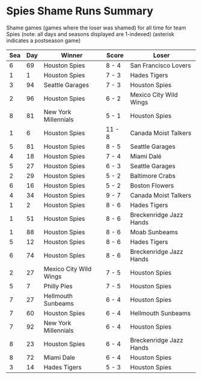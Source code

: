 # Spies Shame Runs Summary



Shame games (games where the loser was shamed) for all time for team Spies (note: all days and seasons displayed are 1-indexed) (asterisk indicates a postseason game)


| Sea | Day | Winner | Score | Loser | 
| ------ |------ |------ |------ |------ |
| 6 | 69 | Houston Spies | 8 - 4 | San Francisco Lovers | 
| 1 | 1 | Houston Spies | 7 - 3 | Hades Tigers | 
| 3 | 94 | Seattle Garages | 7 - 3 | Houston Spies | 
| 2 | 96 | Houston Spies | 6 - 2 | Mexico City Wild Wings | 
| 8 | 81 | New York Millennials | 5 - 1 | Houston Spies | 
| 1 | 6 | Houston Spies | 11 - 8 | Canada Moist Talkers | 
| 5 | 81 | Houston Spies | 8 - 5 | Seattle Garages | 
| 4 | 18 | Houston Spies | 7 - 4 | Miami Dalé | 
| 5 | 27 | Houston Spies | 6 - 3 | Seattle Garages | 
| 2 | 29 | Houston Spies | 5 - 2 | Baltimore Crabs | 
| 6 | 16 | Houston Spies | 5 - 2 | Boston Flowers | 
| 4 | 34 | Houston Spies | 9 - 7 | Canada Moist Talkers | 
| 1 | 2 | Houston Spies | 8 - 6 | Hades Tigers | 
| 1 | 51 | Houston Spies | 8 - 6 | Breckenridge Jazz Hands | 
| 1 | 88 | Houston Spies | 8 - 6 | Moab Sunbeams | 
| 5 | 12 | Houston Spies | 8 - 6 | Hades Tigers | 
| 6 | 74 | Houston Spies | 8 - 6 | Breckenridge Jazz Hands | 
| 2 | 27 | Mexico City Wild Wings | 7 - 5 | Houston Spies | 
| 5 | 7 | Philly Pies | 7 - 5 | Houston Spies | 
| 7 | 27 | Hellmouth Sunbeams | 6 - 4 | Houston Spies | 
| 7 | 60 | Houston Spies | 6 - 4 | Hellmouth Sunbeams | 
| 7 | 92 | New York Millennials | 6 - 4 | Houston Spies | 
| 8 | 23 | Houston Spies | 6 - 4 | Breckenridge Jazz Hands | 
| 8 | 72 | Miami Dale | 6 - 4 | Houston Spies | 
| 3 | 14 | Hades Tigers | 5 - 3 | Houston Spies | 


